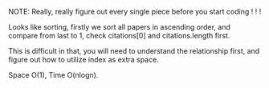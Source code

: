 
NOTE:  Really, really figure out every single piece before you start coding ! ! !  

Looks like sorting, firstly we sort all papers in ascending order, and compare from  last to 1,  check citations[0] and citations.length first.   

This is difficult in that, you will need to understand the relationship first, and figure out how to utilize index as extra space.    

Space O(1), Time O(nlogn).    

